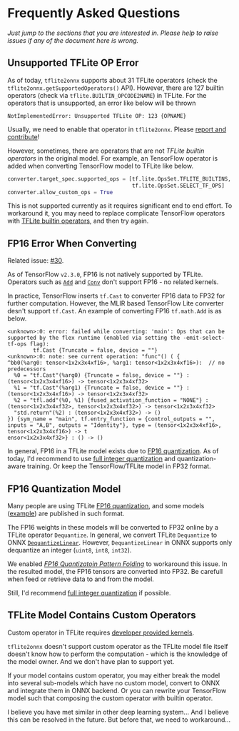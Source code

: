 Frequently Asked Questions
==========================

_Just jump to the sections that you are interested in.
Please help to raise issues if any of the document here is wrong._


## Unsupported TFLite OP Error

As of today, `tflite2onnx` supports about 31 TFLite operators (check
the `tflite2onnx.getSupportedOperators()` API). However, there are
127 builtin operators (check via `tflite.BUILTIN_OPCODE2NAME`) in TFLite.
For the operators that is unsupported, an error like below will be thrown

```
NotImplementedError: Unsupported TFLite OP: 123 {OPNAME}
```

Usually, we need to enable that operator in `tflite2onnx`.
Please [report and contribute](contribution-guide.md)!

However, sometimes, there are operators that are not _TFLite builtin operators_
in the original model. For example, an TensorFlow operator is added
when converting TensorFlow model to TFLite like below.

```py
converter.target_spec.supported_ops = [tf.lite.OpsSet.TFLITE_BUILTINS,
                                       tf.lite.OpsSet.SELECT_TF_OPS]
converter.allow_custom_ops = True
```

This is not supported currently as it requires significant end to end effort.
To workaround it, you may need to replace complicate TensorFlow operators
with [TFLite builtin operators](https://jackwish.net/tflite/docs/BuiltinOperator.m.html),
and then try again.



## FP16 Error When Converting

Related issue: [#30](https://github.com/jackwish/tflite2onnx/issues/30).

As of TensorFlow `v2.3.0`, FP16 is not natively supported by TFLite.
Operators such as [`Add`](https://github.com/tensorflow/tensorflow/blob/v2.3.0/tensorflow/lite/kernels/add.cc#L196)
and [`Conv`](https://github.com/tensorflow/tensorflow/blob/v2.3.0/tensorflow/lite/kernels/conv.cc#L998)
don't support FP16 - no related kernels.

In practice, TensorFlow inserts `tf.Cast` to converter FP16 data to FP32
for further computation. However, the MLIR based TensorFlow Lite converter
desn't support `tf.Cast`. An example of converting FP16 `tf.math.Add` is as below.

```
<unknown>:0: error: failed while converting: 'main': Ops that can be supported by the flex runtime (enabled via setting the -emit-select-tf-ops flag):
        tf.Cast {Truncate = false, device = ""}
<unknown>:0: note: see current operation: "func"() ( {
^bb0(%arg0: tensor<1x2x3x4xf16>, %arg1: tensor<1x2x3x4xf16>):  // no predecessors
  %0 = "tf.Cast"(%arg0) {Truncate = false, device = ""} : (tensor<1x2x3x4xf16>) -> tensor<1x2x3x4xf32>
  %1 = "tf.Cast"(%arg1) {Truncate = false, device = ""} : (tensor<1x2x3x4xf16>) -> tensor<1x2x3x4xf32>
  %2 = "tfl.add"(%0, %1) {fused_activation_function = "NONE"} : (tensor<1x2x3x4xf32>, tensor<1x2x3x4xf32>) -> tensor<1x2x3x4xf32>
  "std.return"(%2) : (tensor<1x2x3x4xf32>) -> ()
}) {sym_name = "main", tf.entry_function = {control_outputs = "", inputs = "A,B", outputs = "Identity"}, type = (tensor<1x2x3x4xf16>, tensor<1x2x3x4xf16>) -> t
ensor<1x2x3x4xf32>} : () -> ()
```

In general, FP16 in a TFLite model exists due to
[FP16 quantization](https://www.tensorflow.org/lite/performance/post_training_quantization#float16_quantization).
As of today, I'd recommend to use
[full integer quantization](https://www.tensorflow.org/lite/performance/post_training_quantization#full_integer_quantization)
and quantization-aware training.
Or keep the TensorFlow/TFLite model in FP32 format.


## FP16 Quantization Model

Many people are using TFLite
[FP16 quantization](https://www.tensorflow.org/lite/performance/post_training_quantization#float16_quantization),
and some models ([example](https://github.com/jackwish/tflite2onnx/issues/33))
are published in such format.

The FP16 weights in these models will be converted to FP32 online by a TFLite
operator `Dequantize`. In general, we convert TFLite `Dequantize` to ONNX
[`DequantizeLinear`](https://github.com/onnx/onnx/blob/master/docs/Changelog.md#DequantizeLinear-10).
However, `DequantizeLinear` in ONNX supports only dequantize an integer
(`uint8`, `int8`, `int32`).

We enabled [*FP16 Quantizatoin Pattern Folding*](https://github.com/jackwish/tflite2onnx/issues/35)
to workaround this issue. In the resulted model, the FP16 tensors are converted into FP32.
Be carefull when feed or retrieve data to and from the model.

Still, I'd recommend
[full integer quantization](https://www.tensorflow.org/lite/performance/post_training_quantization#full_integer_quantization)
if possible.


## TFLite Model Contains Custom Operators

Custom operator in TFLite requires
[developer provided kernels](https://www.tensorflow.org/lite/guide/ops_custom#defining_the_kernel_in_the_tensorflow_lite_runtime).

`tflite2onnx` doesn't support custom operator as the TFLite model file
itself doesn't know how to perform the computation - which is the knowledge
of the model owner. And we don't have plan to support yet.

If your model contains custom operator, you may either break the model
into several sub-models which have no custom model, convert to ONNX
and integrate them in ONNX backend. Or you can rewrite your TensorFlow
model such that composing the custom operator with builtin operator.

I believe you have met similar in other deep learning system...
And I believe this can be resolved in the future.
But before that, we need to workaround...
